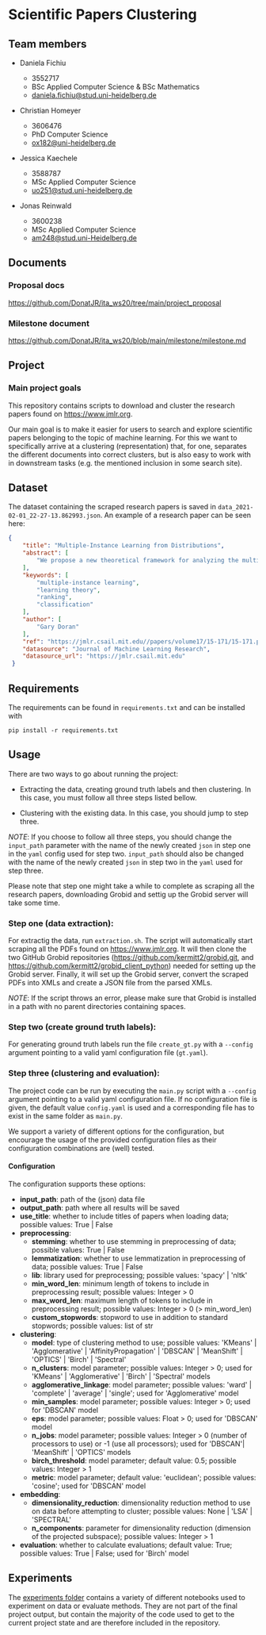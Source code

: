 # Scientific Papers Clustering 

## Team members

* Daniela Fichiu
  * 3552717
  * BSc Applied Computer Science & BSc Mathematics
  * daniela.fichiu@stud.uni-heidelberg.de

* Christian Homeyer
  * 3606476
  * PhD Computer Science
  * ox182@uni-heidelberg.de

* Jessica Kaechele
  * 3588787
  * MSc Applied Computer Science
  * uo251@stud.uni-heidelberg.de

* Jonas Reinwald
  * 3600238
  * MSc Applied Computer Science
  * am248@stud.uni-Heidelberg.de

## Documents

### Proposal docs
https://github.com/DonatJR/ita_ws20/tree/main/project_proposal

### Milestone document
https://github.com/DonatJR/ita_ws20/blob/main/milestone/milestone.md

## Project

### Main project goals
This repository contains scripts to download and cluster the research papers found on https://www.jmlr.org.

Our main goal is to make it easier for users to search and explore scientific papers belonging to the topic of machine learning.
For this we want to specifically arrive at a clustering (representation) that, for one, separates the different documents into correct clusters, but is also easy to work with in downstream tasks (e.g. the mentioned inclusion in some search site).

## Dataset
The dataset containing the scraped research papers is saved in `data_2021-02-01_22-27-13.862993.json`. An example of a research paper can be seen here:
``` json
{
    "title": "Multiple-Instance Learning from Distributions",
    "abstract": [
        "We propose a new theoretical framework for analyzing the multiple-instance learning (MIL) setting. In MIL, training examples are provided to a learning algorithm in the form of labeled sets, or \"bags,\" of instances. Applications of MIL include 3-D quantitative structureactivity relationship prediction for drug discovery and content-based image retrieval for web search. The goal of an algorithm is to learn a function that correctly labels new bags or a function that correctly labels new instances. We propose that bags should be treated as latent distributions from which samples are observed. We show that it is possible to learn accurate instance-and bag-labeling functions in this setting as well as functions that correctly rank bags or instances under weak assumptions. Additionally, our theoretical results suggest that it is possible to learn to rank efficiently using traditional, well-studied \"supervised\" learning approaches. We perform an extensive empirical evaluation that supports the theoretical predictions entailed by the new framework. The proposed theoretical framework leads to a better understanding of the relationship between the MI and standard supervised learning settings, and it provides new methods for learning from MI data that are more accurate, more efficient, and have better understood theoretical properties than existing MI-specific algorithms."
    ],
    "keywords": [
        "multiple-instance learning",
        "learning theory",
        "ranking",
        "classification"
    ],
    "author": [
        "Gary Doran"
    ],
    "ref": "https://jmlr.csail.mit.edu//papers/volume17/15-171/15-171.pdf",
    "datasource": "Journal of Machine Learning Research",
    "datasource_url": "https://jmlr.csail.mit.edu"
 }
```

## Requirements
The requirements can be found in `requirements.txt` and can be installed with
```
pip install -r requirements.txt
```
## Usage
There are two ways to go about running the project:
* Extracting the data, creating ground truth labels and then clustering. In this case, you must follow all three steps listed bellow.


* Clustering with the existing data. In this case, you should jump to step three.

_NOTE_: If you choose to follow all three steps, you should change the `input_path` parameter with the name of the newly created `json` in step one in the `yaml` config used for step two. `input_path` should also be changed with the name of the newly created `json` in step two in the `yaml` used for step three.

Please note that step one might take a while to complete as scraping all the research papers, downloading Grobid and settig up the Grobid server will take some time.

### Step one (data extraction):
For extractig the data, run `extraction.sh`. The script will automatically start scraping all the PDFs found on https://www.jmlr.org. It will then clone the two GitHub Grobid repositories (https://github.com/kermitt2/grobid.git, and https://github.com/kermitt2/grobid_client_python) needed for setting up the Grobid server. Finally, it will set up the Grobid server, convert the scraped PDFs into XMLs and create a JSON file from the parsed XMLs.

_NOTE_: If the script throws an error, please make sure that Grobid is installed in a path with no parent directories containing spaces.

### Step two (create ground truth labels):
For generating ground truth labels run the file `create_gt.py` with a `--config` argument pointing to a valid yaml configuration file (`gt.yaml`).

### Step three (clustering and evaluation):
The project code can be run by executing the `main.py` script with a `--config` argument pointing to a valid yaml configuration file. If no configuration file is given, the default value `config.yaml` is used and a corresponding file has to exist in the same folder as `main.py`.

We support a variety of different options for the configuration, but encourage the usage of the provided configuration files as their configuration combinations are (well) tested.

#### Configuration
The configuration supports these options:

* __input_path__: path of the (json) data file
* __output_path__: path where all results will be saved
* __use_title__: whether to include titles of papers when loading data; possible values: True | False
* __preprocessing__:
  * __stemming__: whether to use stemming in preprocessing of data; possible values: True | False
  * __lemmatization__: whether to use lemmatization in preprocessing of data; possible values: True | False
  * __lib__: library used for preprocessing; possible values: 'spacy' | 'nltk'
  * __min_word_len__: minimum length of tokens to include in preprocessing result; possible values: Integer > 0
  * __max_word_len__: maximum length of tokens to include in preprocessing result; possible values: Integer > 0 (> min_word_len)
  * __custom_stopwords__: stopword to use in addition to standard stopwords; possible values: list of str
* __clustering__:
  * __model__: type of clustering method to use; possible values: 'KMeans' | 'Agglomerative' | 'AffinityPropagation' | 'DBSCAN' | 'MeanShift' | 'OPTICS' | 'Birch' | 'Spectral'
  * __n_clusters__: model parameter; possible values: Integer > 0; used for 'KMeans' | 'Agglomerative' | 'Birch' | 'Spectral' models
  * __agglomerative_linkage__: model parameter; possible values: 'ward' | 'complete' | 'average' | 'single'; used for 'Agglomerative' model
  * __min_samples__: model parameter; possible values: Integer > 0; used for 'DBSCAN' model
  * __eps__: model parameter; possible values: Float > 0; used for 'DBSCAN' model
  * __n_jobs__: model parameter; possible values: Integer > 0 (number of processors to use) or -1 (use all processors); used for 'DBSCAN'| 'MeanShift' | 'OPTICS' models
  * __birch_threshold__: model parameter; default value: 0.5; possible values: Integer > 1
  * __metric__: model parameter; default value: 'euclidean'; possible values: 'cosine'; used for 'DBSCAN' model
* __embedding__:
  * __dimensionality_reduction__: dimensionality reduction method to use on data before attempting to cluster; possible values: None | 'LSA' | 'SPECTRAL'
  * __n_components__: parameter for dimensionality reduction (dimension of the projected subspace); possible values: Integer > 1
* __evaluation__: whether to calculate evaluations; default value: True; possible values: True | False;  used for 'Birch' model

## Experiments
The [experiments folder](https://github.com/DonatJR/ita_ws20/tree/main/experiments) contains a variety of different notebooks used to experiment on data or evaluate methods. They are not part of the final project output, but contain the majority of the code used to get to the current project state and are therefore included in the repository. 
